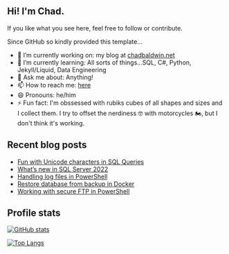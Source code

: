 ## Hi! I'm Chad.

If you like what you see here, feel free to follow or contribute.

Since GitHub so kindly provided this template...

- 🔭 I’m currently working on: my blog at [chadbaldwin.net](https://chadbaldwin.net)
- 🌱 I’m currently learning: All sorts of things...SQL, C#, Python, Jekyll/Liquid, Data Engineering
- 💬 Ask me about: Anything!
- 📫 How to reach me: [here](https://chadbaldwin.net/link)
- 😄 Pronouns: he/him
- ⚡ Fun fact: I'm obssessed with rubiks cubes of all shapes and sizes and I collect them. I try to offset the nerdiness 🤓 with motorcycles 🏍, but I don't think it's working.

## Recent blog posts

<!--START_SECTION:posts-->
* [Fun with Unicode characters in SQL Queries](https://chadbaldwin.net/2024/07/09/fun-with-unicode-in-sql-queries.html)
* [What’s new in SQL Server 2022](https://chadbaldwin.net/2022/06/02/whats-new-in-sql-server-2022.html)
* [Handling log files in PowerShell](https://chadbaldwin.net/2022/04/04/powershell-monitoring-log-files.html)
* [Restore database from backup in Docker](https://chadbaldwin.net/2021/11/04/restore-database-in-docker.html)
* [Working with secure FTP in PowerShell](https://chadbaldwin.net/2021/11/01/sftp-in-powershell.html)
<!--END_SECTION:posts-->

## Profile stats

[![GitHub stats](https://github-readme-stats.vercel.app/api?username=chadbaldwin&show_icons=true&theme=github_dark&include_all_commits=true)](https://github.com/anuraghazra/github-readme-stats)

[![Top Langs](https://github-readme-stats.vercel.app/api/top-langs/?username=chadbaldwin&layout=compact&theme=github_dark)](https://github.com/anuraghazra/github-readme-stats)
